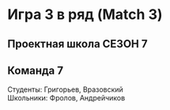 # Игра 3 в ряд (Match 3)

## Проектная школа СЕЗОН 7


## Команда 7
Студенты: Григорьев, Вразовский  
Школьники: Фролов, Андрейчиков
